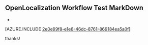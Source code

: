 ## OpenLocalization Workflow Test MarkDown
* 

[AZURE.INCLUDE [2e0e99f8-e1e8-46dc-8761-869184ea5a0f](calleeMd1.md)]

 
thanks!